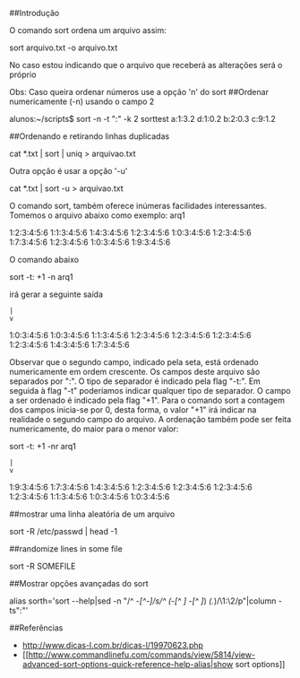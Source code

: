 ##Introdução

O comando sort ordena um arquivo assim:

sort arquivo.txt -o arquivo.txt

No caso estou indicando que o arquivo que receberá as alterações será
o próprio

Obs: Caso queira ordenar números use a opção 'n' do sort
##Ordenar numericamente (-n) usando o campo 2

alunos:~/scripts$ sort -n -t ":" -k 2 sorttest
a:1:3.2
d:1:0.2
b:2:0.3
c:9:1.2


##Ordenando e retirando linhas duplicadas

cat *.txt | sort | uniq > arquivao.txt

Outra opção é usar a opção '-u'

cat *.txt | sort -u > arquivao.txt



O comando sort, também oferece inúmeras facilidades interessantes.
Tomemos o arquivo abaixo como exemplo: arq1

  1:2:3:4:5:6
  1:1:3:4:5:6
  1:4:3:4:5:6
  1:2:3:4:5:6
  1:0:3:4:5:6
  1:2:3:4:5:6
  1:7:3:4:5:6
  1:2:3:4:5:6
  1:0:3:4:5:6
  1:9:3:4:5:6


O comando abaixo


  sort -t: +1 -n arq1

irá gerar a seguinte saída

    |
    v
  1:0:3:4:5:6
  1:0:3:4:5:6
  1:1:3:4:5:6
  1:2:3:4:5:6
  1:2:3:4:5:6
  1:2:3:4:5:6
  1:2:3:4:5:6
  1:4:3:4:5:6
  1:7:3:4:5:6


Observar que o segundo campo, indicado pela seta, está ordenado
numericamente em ordem crescente. Os campos deste arquivo são
separados por ":". O tipo de separador é indicado pela flag "-t:". Em
seguida à flag "-t" poderíamos indicar qualquer tipo de separador. O
campo a ser ordenado é indicado pela flag "+1". Para o comando sort a
contagem dos campos inicia-se por 0, desta forma, o valor "+1" irá
indicar na realidade o segundo campo do arquivo. A ordenação também
pode ser feita numericamente, do maior para o menor valor:

   sort -t: +1 -nr arq1

    |
    v
  1:9:3:4:5:6
  1:7:3:4:5:6
  1:4:3:4:5:6
  1:2:3:4:5:6
  1:2:3:4:5:6
  1:2:3:4:5:6
  1:2:3:4:5:6
  1:1:3:4:5:6
  1:0:3:4:5:6
  1:0:3:4:5:6


##mostrar uma linha aleatória de um arquivo

sort -R /etc/passwd | head -1

##randomize lines in some file

sort -R SOMEFILE


##Mostrar opções avançadas do sort

alias sorth='sort --help|sed -n "/^ *-[^-]/s/^ *\(-[^ ]* -[^ ]*\) *\(.*\)/\1:\2/p"|column -ts":"'

##Referências
* http://www.dicas-l.com.br/dicas-l/19970623.php
* [[http://www.commandlinefu.com/commands/view/5814/view-advanced-sort-options-quick-reference-help-alias|show sort options]]